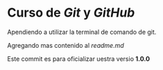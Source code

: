 # Curso de _Git_ y _GitHub_

Apendiendo a utilizar la terminal de comando de git.

Agregando mas contenido al _readme.md_

Este commit es para oficializar uestra versio **1.0.0**
